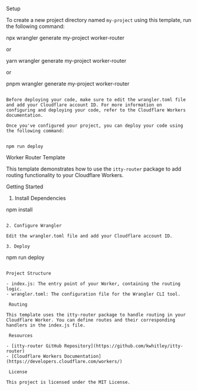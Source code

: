 Setup

To create a new project directory named `my-project` using this template, run the following command:


npx wrangler generate my-project worker-router

 or 

yarn wrangler generate my-project worker-router

 or

pnpm wrangler generate my-project worker-router

```

Before deploying your code, make sure to edit the wrangler.toml file and add your Cloudflare account ID. For more information on configuring and deploying your code, refer to the Cloudflare Workers documentation.

Once you've configured your project, you can deploy your code using the following command:


npm run deploy
```

 Worker Router Template

This template demonstrates how to use the `itty-router` package to add routing functionality to your Cloudflare Workers.

 Getting Started

1. Install Dependencies


npm install
```

2. Configure Wrangler

Edit the wrangler.toml file and add your Cloudflare account ID.

3. Deploy

```
npm run deploy
```

Project Structure

- index.js: The entry point of your Worker, containing the routing logic.
- wrangler.toml: The configuration file for the Wrangler CLI tool.

 Routing

This template uses the itty-router package to handle routing in your Cloudflare Worker. You can define routes and their corresponding handlers in the index.js file.

 Resources

- [itty-router GitHub Repository](https://github.com/kwhitley/itty-router)
- [Cloudflare Workers Documentation](https://developers.cloudflare.com/workers/)

 License

This project is licensed under the MIT License.





